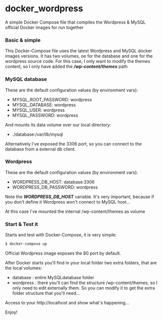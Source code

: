 # docker_wordpress
A simple Docker Compose file that compiles the Wordpress &amp; MySQL official Docker images for run together

### Basic & simple 
This Docker-Compose file uses the latest Wordpress and MySQL docker images versions. It has two volumes, oe for the database and one for the wordpress source code. For this case, I only want to modify the themes content, so I only have added the ***/wp-content/themes*** path

### MySQL database
These are the default configuration values (by environment vars):
- MYSQL_ROOT_PASSWORD: wordpress
- MYSQL_DATABASE: wordpress
- MYSQL_USER: wordpress
- MYSQL_PASSWORD: wordpress

And mounts its data volume over our local directory:
- ./database:/var/lib/mysql

Alternatively I've exposed the 3306 port, so you can connect to the database from a external db client.

### Wordpress

These are the default configuration values (by environment vars):
- WORDPRESS_DB_HOST: database:3306
- WORDPRESS_DB_PASSWORD: wordpress

Note the ***WORDPRESS_DB_HOST*** variable. It's very important, because if you don't define it Wordpress won't connect to MySQL host...

At this case I've mounted the internal /wp-content/themes as volume

### Start & Test it
Starts and test with Docker-Compose, it is very simple:
```sh
$ docker-compose up
```

Official Wordpress image exposes the 80 port by default.

After Docker starts you'll find in your local folder two extra folders, that are the local volumes:

- database : entire MySQLdatabase folder
- wordpress : there you'll can find the structure /wp-content/themes, so I only need to edit externally them. So you can modify it to get the extra folder structure that you'll need...

Access to your http://localhost and show what's happening...

Enjoy!